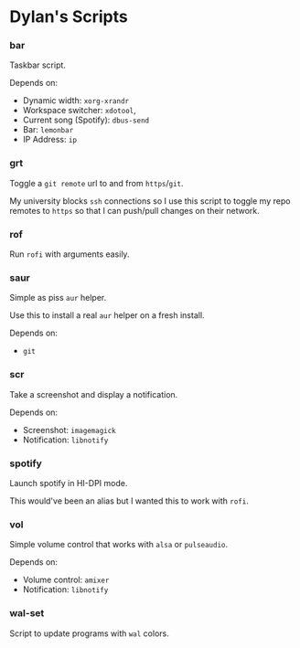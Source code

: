 # Dylan's Scripts


### bar

Taskbar script.

Depends on:

- Dynamic width: `xorg-xrandr`
- Workspace switcher: `xdotool`,
- Current song (Spotify): `dbus-send`
- Bar: `lemonbar`
- IP Address: `ip`


### grt

Toggle a `git remote` url to and from `https`/`git`.

My university blocks `ssh` connections so I use this script to toggle my repo remotes to `https` so that I can push/pull changes on their network.


### rof

Run `rofi` with arguments easily.


### saur

Simple as piss `aur` helper.

Use this to install a real `aur` helper on a fresh install.

Depends on:

- `git`


### scr

Take a screenshot and display a notification.

Depends on:

- Screenshot: `imagemagick`
- Notification: `libnotify`


### spotify

Launch spotify in HI-DPI mode.

This would've been an alias but I wanted this to work with `rofi`.


### vol

Simple volume control that works with `alsa` or `pulseaudio`.

Depends on:

- Volume control: `amixer`
- Notification: `libnotify`


### wal-set

Script to update programs with `wal` colors.
